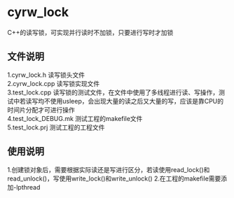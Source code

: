 # cyrw_lock
C++的读写锁，可实现并行读时不加锁，只要进行写时才加锁

## 文件说明
1.cyrw_lock.h  读写锁头文件<br>
2.cyrw_lock.cpp 读写锁实现文件<br>
3.test_lock.cpp 读写锁的测试文件，在文件中使用了多线程进行读、写操作，测试中若读写均不使用usleep，会出现大量的读之后又大量的写，应该是靠CPU的时间片分配才可进行操作<br>
4.test_lock_DEBUG.mk 测试工程的makefile文件<br>
5.test_lock.prj 测试工程的工程文件

## 使用说明
1.创建锁对象后，需要根据实际读还是写进行区分，若读使用read_lock()和read_unlock()，写使用write_lock()和write_unlock()
2.在工程的makefile需要添加-lpthread
